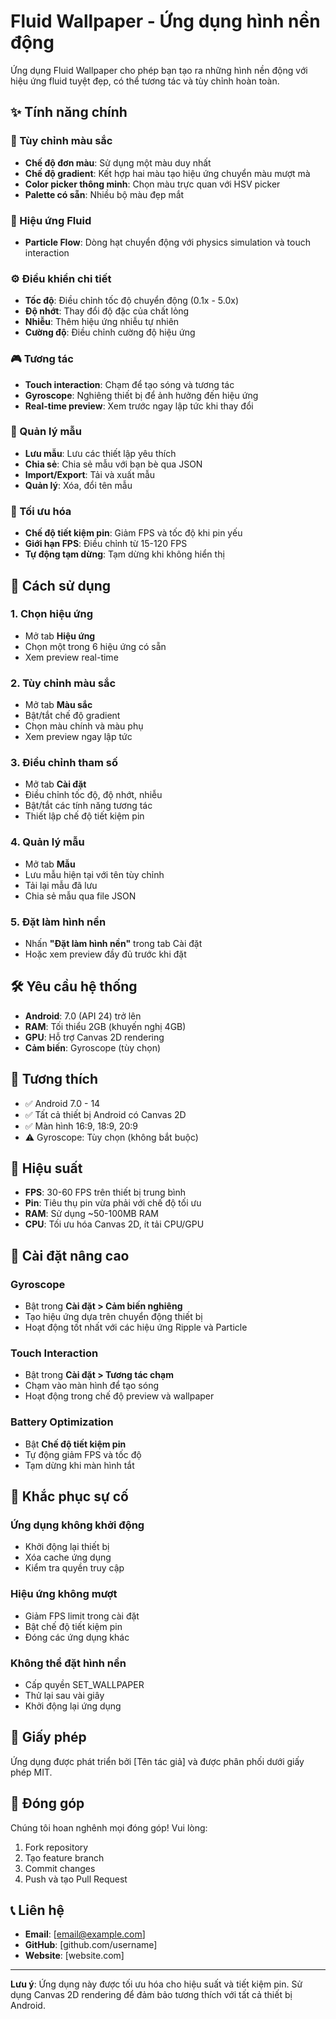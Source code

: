 # Fluid Wallpaper - Ứng dụng hình nền động

Ứng dụng Fluid Wallpaper cho phép bạn tạo ra những hình nền động với hiệu ứng fluid tuyệt đẹp, có thể tương tác và tùy chỉnh hoàn toàn.

## ✨ Tính năng chính

### 🎨 Tùy chỉnh màu sắc
- **Chế độ đơn màu**: Sử dụng một màu duy nhất
- **Chế độ gradient**: Kết hợp hai màu tạo hiệu ứng chuyển màu mượt mà
- **Color picker thông minh**: Chọn màu trực quan với HSV picker
- **Palette có sẵn**: Nhiều bộ màu đẹp mắt

### 🌊 Hiệu ứng Fluid
- **Particle Flow**: Dòng hạt chuyển động với physics simulation và touch interaction

### ⚙️ Điều khiển chi tiết
- **Tốc độ**: Điều chỉnh tốc độ chuyển động (0.1x - 5.0x)
- **Độ nhớt**: Thay đổi độ đặc của chất lỏng
- **Nhiễu**: Thêm hiệu ứng nhiễu tự nhiên
- **Cường độ**: Điều chỉnh cường độ hiệu ứng

### 🎮 Tương tác
- **Touch interaction**: Chạm để tạo sóng và tương tác
- **Gyroscope**: Nghiêng thiết bị để ảnh hưởng đến hiệu ứng
- **Real-time preview**: Xem trước ngay lập tức khi thay đổi

### 💾 Quản lý mẫu
- **Lưu mẫu**: Lưu các thiết lập yêu thích
- **Chia sẻ**: Chia sẻ mẫu với bạn bè qua JSON
- **Import/Export**: Tải và xuất mẫu
- **Quản lý**: Xóa, đổi tên mẫu

### 🔋 Tối ưu hóa
- **Chế độ tiết kiệm pin**: Giảm FPS và tốc độ khi pin yếu
- **Giới hạn FPS**: Điều chỉnh từ 15-120 FPS
- **Tự động tạm dừng**: Tạm dừng khi không hiển thị

## 🚀 Cách sử dụng

### 1. Chọn hiệu ứng
- Mở tab **Hiệu ứng**
- Chọn một trong 6 hiệu ứng có sẵn
- Xem preview real-time

### 2. Tùy chỉnh màu sắc
- Mở tab **Màu sắc**
- Bật/tắt chế độ gradient
- Chọn màu chính và màu phụ
- Xem preview ngay lập tức

### 3. Điều chỉnh tham số
- Mở tab **Cài đặt**
- Điều chỉnh tốc độ, độ nhớt, nhiễu
- Bật/tắt các tính năng tương tác
- Thiết lập chế độ tiết kiệm pin

### 4. Quản lý mẫu
- Mở tab **Mẫu**
- Lưu mẫu hiện tại với tên tùy chỉnh
- Tải lại mẫu đã lưu
- Chia sẻ mẫu qua file JSON

### 5. Đặt làm hình nền
- Nhấn **"Đặt làm hình nền"** trong tab Cài đặt
- Hoặc xem preview đầy đủ trước khi đặt

## 🛠️ Yêu cầu hệ thống

- **Android**: 7.0 (API 24) trở lên
- **RAM**: Tối thiểu 2GB (khuyến nghị 4GB)
- **GPU**: Hỗ trợ Canvas 2D rendering
- **Cảm biến**: Gyroscope (tùy chọn)

## 📱 Tương thích

- ✅ Android 7.0 - 14
- ✅ Tất cả thiết bị Android có Canvas 2D
- ✅ Màn hình 16:9, 18:9, 20:9
- ⚠️ Gyroscope: Tùy chọn (không bắt buộc)

## 🎯 Hiệu suất

- **FPS**: 30-60 FPS trên thiết bị trung bình
- **Pin**: Tiêu thụ pin vừa phải với chế độ tối ưu
- **RAM**: Sử dụng ~50-100MB RAM
- **CPU**: Tối ưu hóa Canvas 2D, ít tải CPU/GPU

## 🔧 Cài đặt nâng cao

### Gyroscope
- Bật trong **Cài đặt > Cảm biến nghiêng**
- Tạo hiệu ứng dựa trên chuyển động thiết bị
- Hoạt động tốt nhất với các hiệu ứng Ripple và Particle

### Touch Interaction
- Bật trong **Cài đặt > Tương tác chạm**
- Chạm vào màn hình để tạo sóng
- Hoạt động trong chế độ preview và wallpaper

### Battery Optimization
- Bật **Chế độ tiết kiệm pin**
- Tự động giảm FPS và tốc độ
- Tạm dừng khi màn hình tắt

## 🐛 Khắc phục sự cố

### Ứng dụng không khởi động
- Khởi động lại thiết bị
- Xóa cache ứng dụng
- Kiểm tra quyền truy cập

### Hiệu ứng không mượt
- Giảm FPS limit trong cài đặt
- Bật chế độ tiết kiệm pin
- Đóng các ứng dụng khác

### Không thể đặt hình nền
- Cấp quyền SET_WALLPAPER
- Thử lại sau vài giây
- Khởi động lại ứng dụng

## 📄 Giấy phép

Ứng dụng được phát triển bởi [Tên tác giả] và được phân phối dưới giấy phép MIT.

## 🤝 Đóng góp

Chúng tôi hoan nghênh mọi đóng góp! Vui lòng:
1. Fork repository
2. Tạo feature branch
3. Commit changes
4. Push và tạo Pull Request

## 📞 Liên hệ

- **Email**: [email@example.com]
- **GitHub**: [github.com/username]
- **Website**: [website.com]

---

**Lưu ý**: Ứng dụng này được tối ưu hóa cho hiệu suất và tiết kiệm pin. Sử dụng Canvas 2D rendering để đảm bảo tương thích với tất cả thiết bị Android.
